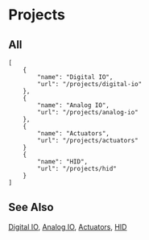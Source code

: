 # Projects

## All

```codecard
[
    {
        "name": "Digital IO",
        "url": "/projects/digital-io"
    },
    {
        "name": "Analog IO",
        "url": "/projects/analog-io"
    },
    {
        "name": "Actuators",
        "url": "/projects/actuators"
    }
    {
        "name": "HID",
        "url": "/projects/hid"
    }
]
```

## See Also

[Digital IO](/projects/digital-io),
[Analog IO](/projects/analog-io),
[Actuators](/projects/actuators),
[HID](/projects/hid)
